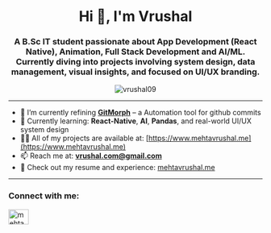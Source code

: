 <h1 align="center">Hi 👋, I'm Vrushal</h1>
<h3 align="center">
    A B.Sc IT student passionate about App Development (React Native), Animation, Full Stack Development and AI/ML. Currently diving into projects involving system design, data management, visual insights, and focused on UI/UX branding.
</h3>

<p align="center">
  <img src="https://komarev.com/ghpvc/?username=vrushal09&label=Profile%20views&color=0e75b6&style=flat" alt="vrushal09" />
</p>

---

- 🔭 I’m currently refining **[GitMorph](https://github.com/vrushal09/GitMorph)** – a Automation tool for github commits
- 🌱 Currently learning: **React-Native**, **AI**, **Pandas**, and real-world UI/UX system design  
- 👨‍💻 All of my projects are available at: [https://www.mehtavrushal.me](https://www.mehtavrushal.me)  
- 📫 Reach me at: **vrushal.com@gmail.com**  
- 📄 Check out my resume and experience: [mehtavrushal.me](https://www.mehtavrushal.me)

---

<h3 align="left">Connect with me:</h3>
<p align="left">
  <a href="https://instagram.com/mehta_vrushal_09" target="_blank">
    <img align="center" src="https://raw.githubusercontent.com/rahuldkjain/github-profile-readme-generator/master/src/images/icons/Social/instagram.svg" alt="mehta_vrushal_09" height="30" width="40" />
  </a>
</p>
